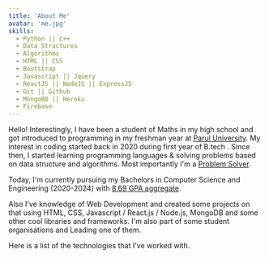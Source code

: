 ```yaml
---
title: 'About Me'
avatar: 'me.jpg'
skills:
  - Python || C++
  - Data Structures
  - Algorithms
  - HTML || CSS
  - Bootstrap
  - Javascript || Jquery
  - ReactJS || NodeJS || ExpressJS
  - Git || Github
  - MongoBD || Heroku
  - Firebase
---
```


Hello! Interestingly, I have been a student of Maths in my high school and got introduced to programming in my freshman year at [Parul University](https://paruluniversity.ac.in/). My interest in coding started back in 2020 during first year of B.tech . Since then, I started learning programming languages & solving problems based on data structure and algorithms. Most importantly I'm a [Problem Solver](https://leetcode.com/Ayon_ssp/).

Today, I'm currently pursuing my Bachelors in Computer Science and Engineering (2020-2024) with [8.69 GPA aggregate](https://drive.google.com/file/d/1brJbT4YbCdQwL8zRaGmFkkFc2UAJUwH2/view?usp=share_link).

Also I've knowledge of Web Development and created some projects on that using HTML, CSS, Javascript / React.js / Node.js, MongoDB and some other cool libraries and frameworks. I'm also part of some student organisations and Leading one of them.

Here is a list of the technologies that I've worked with.
